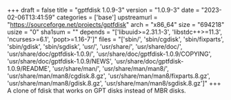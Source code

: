 +++
draft = false
title = "gptfdisk 1.0.9-3"
version = "1.0.9-3"
date = "2023-02-06T13:41:59"
categories = ['base']
upstreamurl = "https://sourceforge.net/projects/gptfdisk"
arch = "x86_64"
size = "694218"
usize = "0"
sha1sum = ""
depends = "['libuuid>=2.31.1-3', 'libstdc++>=11.3', 'ncurses>=6.1', 'popt>=1.16-7']"
files = "['sbin/', 'sbin/cgdisk', 'sbin/fixparts', 'sbin/gdisk', 'sbin/sgdisk', 'usr/', 'usr/share/', 'usr/share/doc/', 'usr/share/doc/gptfdisk-1.0.9/', 'usr/share/doc/gptfdisk-1.0.9/COPYING', 'usr/share/doc/gptfdisk-1.0.9/NEWS', 'usr/share/doc/gptfdisk-1.0.9/README', 'usr/share/man/', 'usr/share/man/man8/', 'usr/share/man/man8/cgdisk.8.gz', 'usr/share/man/man8/fixparts.8.gz', 'usr/share/man/man8/gdisk.8.gz', 'usr/share/man/man8/sgdisk.8.gz']"
+++
A clone of fdisk that works on GPT disks instead of MBR disks.